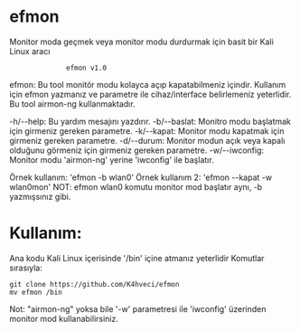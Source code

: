 # efmon
 Monitor moda geçmek veya monitor modu durdurmak için basit bir Kali Linux aracı
    
                  efmon v1.0                               

efmon: Bu tool monitör modu kolayca açıp kapatabilmeniz içindir.
Kullanım için efmon yazmanız ve parametre ile cihaz/interface belirlemeniz yeterlidir.
Bu tool airmon-ng kullanmaktadır.

-h/--help:  Bu yardım mesajını yazdırır.
-b/--baslat: Monitro modu başlatmak için girmeniz gereken parametre.
-k/--kapat: Monitor modu kapatmak için girmeniz gereken parametre.
-d/--durum: Monitor modun açık veya kapalı olduğunu görmeniz için girmeniz gereken parametre.
-w/--iwconfig: Monitor modu 'airmon-ng' yerine 'iwconfig' ile başlatır.

Örnek kullanım: 'efmon -b wlan0' 
Örnek kullanım 2: 'efmon --kapat -w wlan0mon'
NOT: efmon wlan0 komutu monitor mod başlatır aynı, -b yazmışsınız gibi.

# Kullanım:
Ana kodu Kali Linux içerisinde '/bin' içine atmanız yeterlidir
Komutlar sırasıyla:
```
git clone https://github.com/K4hveci/efmon
mv efmon /bin
```

Not: "airmon-ng" yoksa bile '-w' parametresi ile 'iwconfig' üzerinden monitor mod kullanabilirsiniz.
